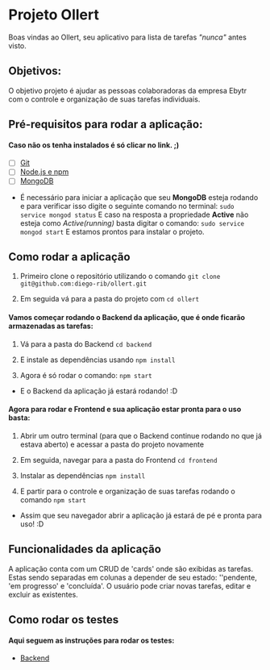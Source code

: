 # Projeto Ollert

Boas vindas ao Ollert, seu aplicativo para lista de tarefas *"nunca"* antes visto.

## Objetivos:

O objetivo projeto é ajudar as pessoas colaboradoras da empresa Ebytr com o controle e organização de suas tarefas individuais.

## Pré-requisitos para rodar a aplicação:

#### Caso não os tenha instalados é só clicar no link. ;)

 - [ ] [Git](https://git-scm.com/book/en/v2/Getting-Started-Installing-Git)
 - [ ] [Node.js e npm](https://docs.npmjs.com/downloading-and-installing-node-js-and-npm)
 - [ ] [MongoDB](https://docs.mongodb.com/manual/installation/)

- É necessário para iniciar a aplicação que seu **MongoDB** esteja rodando e para verificar isso digite o seguinte comando no terminal:
`sudo service mongod status`
E caso na resposta a propriedade **Active** não esteja como *Active(running)* basta digitar o comando:
`sudo service mongod start`
E estamos prontos para instalar o projeto.

## Como rodar a aplicação

1. Primeiro clone o repositório utilizando o comando 
`git clone git@github.com:diego-rib/ollert.git`

2. Em seguida vá para a pasta do projeto com
`cd ollert`

#### Vamos começar rodando o Backend da aplicação, que é onde ficarão armazenadas as tarefas:

1. Vá para a pasta do Backend
`cd backend`

2. E instale as dependências usando
`npm install`

3. Agora é só rodar o comando:
`npm start`
- E o Backend da aplicação já estará rodando! :D

#### Agora para rodar e Frontend e sua aplicação estar pronta para o uso basta:

1. Abrir um outro terminal (para que o Backend continue rodando no que já estava aberto) e acessar a pasta do projeto novamente

2. Em seguida, navegar para a pasta do Frontend
`cd frontend` 
3. Instalar as dependências
`npm install`
4. E partir para o controle e organização de suas tarefas rodando o comando
`npm start`
- Assim que seu navegador abrir a aplicação já estará de pé e pronta para uso! :D


## Funcionalidades da aplicação

A aplicação conta com um CRUD  de 'cards' onde são exibidas as tarefas.
Estas sendo separadas em colunas a depender de seu estado: ''pendente, 'em progresso' e 'concluída'.
O usuário pode criar novas tarefas, editar e excluir as existentes.


## Como rodar os testes

#### Aqui seguem as instruções para rodar os testes:

- [Backend](https://github.com/diego-rib/ollert/blob/main/backend/README.md)
